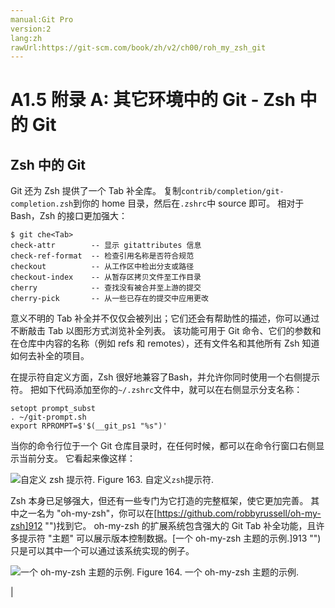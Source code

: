 ```yaml
---
manual:Git Pro
version:2
lang:zh
rawUrl:https://git-scm.com/book/zh/v2/ch00/roh_my_zsh_git
---
```



# A1.5 附录 A: 其它环境中的 Git - Zsh 中的 Git

## Zsh 中的 Git<a name="_zsh_中的_git"></a>


Git 还为 Zsh 提供了一个 Tab 补全库。 复制`contrib/completion/git-completion.zsh`到你的 home 目录，然后在`.zshrc`中 source 即可。 相对于 Bash，Zsh 的接口更加强大：



```
$ git che<Tab>
check-attr        -- 显示 gitattributes 信息
check-ref-format  -- 检查引用名称是否符合规范
checkout          -- 从工作区中检出分支或路径
checkout-index    -- 从暂存区拷贝文件至工作目录
cherry            -- 查找没有被合并至上游的提交
cherry-pick       -- 从一些已存在的提交中应用更改
```




意义不明的 Tab 补全并不仅仅会被列出；它们还会有帮助性的描述，你可以通过不断敲击 Tab 以图形方式浏览补全列表。 该功能可用于 Git 命令、它们的参数和在仓库中内容的名称（例如 refs 和 remotes），还有文件名和其他所有 Zsh 知道如何去补全的项目。




在提示符自定义方面，Zsh 很好地兼容了Bash，并允许你同时使用一个右侧提示符。 把如下代码添加至你的`~/.zshrc`文件中，就可以在右侧显示分支名称：



```
setopt prompt_subst
. ~/git-prompt.sh
export RPROMPT=$'$(__git_ps1 "%s")'
```




当你的命令行位于一个 Git 仓库目录时，在任何时候，都可以在命令行窗口右侧显示当前分支。 它看起来像这样：


![自定义 `zsh` 提示符.](%910.png "")
Figure 163. 自定义`zsh`提示符.



Zsh 本身已足够强大，但还有一些专门为它打造的完整框架，使它更加完善。 其中之一名为 &quot;oh-my-zsh&quot;，你可以在[https://github.com/robbyrussell/oh-my-zsh]912 "")找到它。 oh-my-zsh 的扩展系统包含强大的 Git Tab 补全功能，且许多提示符 &quot;主题&quot; 可以展示版本控制数据。[一个 oh-my-zsh 主题的示例.]913 "")只是可以其中一个可以通过该系统实现的例子。


![一个 oh-my-zsh 主题的示例.](%911.png "")
Figure 164. 一个 oh-my-zsh 主题的示例.

|


